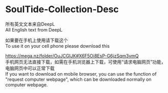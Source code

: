 # SoulTide-Collection-Desc
所有英文文本来自DeepL  
All English text from DeepL  

如果要在手机上使用请下载这个  
To use it on your cell phone please download this  

https://mega.nz/folder/OuJCGIJK#X6F5Oi8EsP-G6jzSqm3vmQ  
手机网页无法直接下载，如需在手机浏览器上下载，可使用“请求电脑网页”功能，电脑网页中可以正常下载  
If you want to download on mobile browser, you can use the function of "request computer webpage", which can be downloaded normally on computer webpage.  
